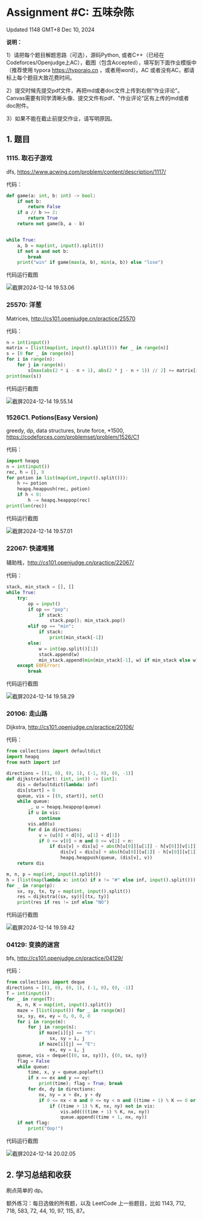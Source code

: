 # Assignment #C: 五味杂陈 

Updated 1148 GMT+8 Dec 10, 2024



**说明：**

1）请把每个题目解题思路（可选），源码Python, 或者C++（已经在Codeforces/Openjudge上AC），截图（包含Accepted），填写到下面作业模版中（推荐使用 typora https://typoraio.cn ，或者用word）。AC 或者没有AC，都请标上每个题目大致花费时间。

2）提交时候先提交pdf文件，再把md或者doc文件上传到右侧“作业评论”。Canvas需要有同学清晰头像、提交文件有pdf、"作业评论"区有上传的md或者doc附件。

3）如果不能在截止前提交作业，请写明原因。



## 1. 题目

### 1115. 取石子游戏

dfs, https://www.acwing.com/problem/content/description/1117/



代码：

```python
def game(a: int, b: int) -> bool:
    if not b:
        return False
    if a // b >= 2:
        return True
    return not game(b, a - b)


while True:
    a, b = map(int, input().split())
    if not a and not b:
        break
    print("win" if game(max(a, b), min(a, b)) else "lose")
```



代码运行截图

![截屏2024-12-14 19.53.06](https://raw.githubusercontent.com/AlbertJ-314/img/main/202412141953579.png)



### 25570: 洋葱

Matrices, http://cs101.openjudge.cn/practice/25570



代码：

```python
n = int(input())
matrix = [list(map(int, input().split())) for _ in range(n)]
s = [0 for _ in range(n)]
for i in range(n):
    for j in range(n):
        s[max(abs(2 * i - n + 1), abs(2 * j - n + 1)) // 2] += matrix[i][j]
print(max(s))
```



代码运行截图

![截屏2024-12-14 19.55.14](https://raw.githubusercontent.com/AlbertJ-314/img/main/202412141955087.png)



### 1526C1. Potions(Easy Version)

greedy, dp, data structures, brute force, *1500, https://codeforces.com/problemset/problem/1526/C1



代码：

```python
import heapq
n = int(input())
rec, h = [], 0
for potion in list(map(int,input().split())):
    h += potion
    heapq.heappush(rec, potion)
    if h < 0:
        h -= heapq.heappop(rec)
print(len(rec))
```



代码运行截图

![截屏2024-12-14 19.57.01](https://raw.githubusercontent.com/AlbertJ-314/img/main/202412141957663.png)



### 22067: 快速堆猪

辅助栈，http://cs101.openjudge.cn/practice/22067/



代码：

```python
stack, min_stack = [], []
while True:
    try:
        op = input()
        if op == "pop":
            if stack:
                stack.pop(); min_stack.pop()
        elif op == "min":
            if stack:
                print(min_stack[-1])
        else:
            w = int(op.split()[1])
            stack.append(w)
            min_stack.append(min(min_stack[-1], w) if min_stack else w)
    except EOFError:
        break
```



代码运行截图

![截屏2024-12-14 19.58.29](https://raw.githubusercontent.com/AlbertJ-314/img/main/202412141959651.png)



### 20106: 走山路

Dijkstra, http://cs101.openjudge.cn/practice/20106/



代码：

```python
from collections import defaultdict
import heapq
from math import inf

directions = [(1, 0), (0, 1), (-1, 0), (0, -1)]
def dijkstra(start: (int, int)) -> [int]:
    dis = defaultdict(lambda: inf)
    dis[start] = 0
    queue, vis = [(0, start)], set()
    while queue:
        _, u = heapq.heappop(queue)
        if u in vis:
            continue
        vis.add(u)
        for d in directions:
            v = (u[0] + d[0], u[1] + d[1])
            if 0 <= v[0] < m and 0 <= v[1] < n:
                if dis[v] > dis[u] + abs(h[u[0]][u[1]] - h[v[0]][v[1]]):
                    dis[v] = dis[u] + abs(h[u[0]][u[1]] - h[v[0]][v[1]])
                    heapq.heappush(queue, (dis[v], v))
    return dis

m, n, p = map(int, input().split())
h = [list(map(lambda x: int(x) if x != "#" else inf, input().split())) for _ in range(m)]
for _ in range(p):
    sx, sy, tx, ty = map(int, input().split())
    res = dijkstra((sx, sy))[(tx, ty)]
    print(res if res != inf else "NO")
```



代码运行截图

![截屏2024-12-14 19.59.42](https://raw.githubusercontent.com/AlbertJ-314/img/main/202412142000755.png)



### 04129: 变换的迷宫

bfs, http://cs101.openjudge.cn/practice/04129/



代码：

```python
from collections import deque
directions = [(1, 0), (0, 1), (-1, 0), (0, -1)]
T = int(input())
for _ in range(T):
    m, n, K = map(int, input().split())
    maze = [list(input()) for _ in range(m)]
    sx, sy, ex, ey = 0, 0, 0, 0
    for i in range(m):
        for j in range(n):
            if maze[i][j] == "S":
                sx, sy = i, j
            if maze[i][j] == "E":
                ex, ey = i, j
    queue, vis = deque([(0, sx, sy)]), {(0, sx, sy)}
    flag = False
    while queue:
        time, x, y = queue.popleft()
        if x == ex and y == ey:
            print(time); flag = True; break
        for dx, dy in directions:
            nx, ny = x + dx, y + dy
            if 0 <= nx < m and 0 <= ny < n and ((time + 1) % K == 0 or maze[nx][ny] != "#"):
                if ((time + 1) % K, nx, ny) not in vis:
                    vis.add(((time + 1) % K, nx, ny))
                    queue.append((time + 1, nx, ny))
    if not flag:
        print("Oop!")
```



代码运行截图

![截屏2024-12-14 20.02.05](https://raw.githubusercontent.com/AlbertJ-314/img/main/202412142003160.png)



## 2. 学习总结和收获

刷点简单的 dp。

额外练习：每⽇选做的所有题，以及 LeetCode 上⼀些题⽬，⽐如 1143, 712, 718, 583, 72, 44, 10, 97, 115, 87。
